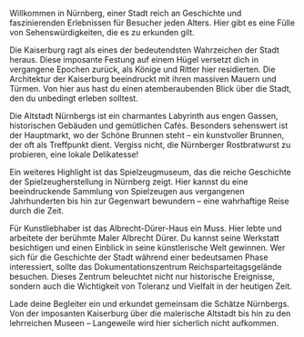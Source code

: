 Willkommen in Nürnberg, einer Stadt reich an Geschichte und faszinierenden Erlebnissen für Besucher jeden Alters. Hier gibt es eine Fülle von Sehenswürdigkeiten, die es zu erkunden gilt.

Die Kaiserburg ragt als eines der bedeutendsten Wahrzeichen der Stadt heraus. Diese imposante Festung auf einem Hügel versetzt dich in vergangene Epochen zurück, als Könige und Ritter hier residierten. Die Architektur der Kaiserburg beeindruckt mit ihren massiven Mauern und Türmen. Von hier aus hast du einen atemberaubenden Blick über die Stadt, den du unbedingt erleben solltest.

Die Altstadt Nürnbergs ist ein charmantes Labyrinth aus engen Gassen, historischen Gebäuden und gemütlichen Cafés. Besonders sehenswert ist der Hauptmarkt, wo der Schöne Brunnen steht – ein kunstvoller Brunnen, der oft als Treffpunkt dient. Vergiss nicht, die Nürnberger Rostbratwurst zu probieren, eine lokale Delikatesse!

Ein weiteres Highlight ist das Spielzeugmuseum, das die reiche Geschichte der Spielzeugherstellung in Nürnberg zeigt. Hier kannst du eine beeindruckende Sammlung von Spielzeugen aus vergangenen Jahrhunderten bis hin zur Gegenwart bewundern – eine wahrhaftige Reise durch die Zeit.

Für Kunstliebhaber ist das Albrecht-Dürer-Haus ein Muss. Hier lebte und arbeitete der berühmte Maler Albrecht Dürer. Du kannst seine Werkstatt besichtigen und einen Einblick in seine künstlerische Welt gewinnen. Wer sich für die Geschichte der Stadt während einer bedeutsamen Phase interessiert, sollte das Dokumentationszentrum Reichsparteitagsgelände besuchen. Dieses Zentrum beleuchtet nicht nur historische Ereignisse, sondern auch die Wichtigkeit von Toleranz und Vielfalt in der heutigen Zeit.

Lade deine Begleiter ein und erkundet gemeinsam die Schätze Nürnbergs. Von der imposanten Kaiserburg über die malerische Altstadt bis hin zu den lehrreichen Museen – Langeweile wird hier sicherlich nicht aufkommen.